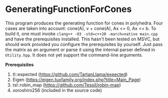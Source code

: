 # GeneratingFunctionForCones

This program produces the generating function for cones in polyhedra. Four cases are taken into account: cone(A), v + cone(A), Ax <= 0, Ax <= b. 
To build it, one must invoke 
```clang++ -O3 -std=c++20 -march=native main.cpp```
and have the prerequisites installed. This hasn't been tested on MSVC, but should work provided you configure the prerequisites by yourself.
Just pass the matrix as an argument or parse it using the internal parser defined in ```Utility.hpp```. 
It does not yet support the command-line arguments. 

**Prerequisites**

1. tl::expected (https://github.com/TartanLlama/expected)
2. Eigen (https://eigen.tuxfamily.org/index.php?title=Main_Page)
3. tsl::robin_map (https://github.com/Tessil/robin-map)
4. xoroshiro256 (included in the source code)
